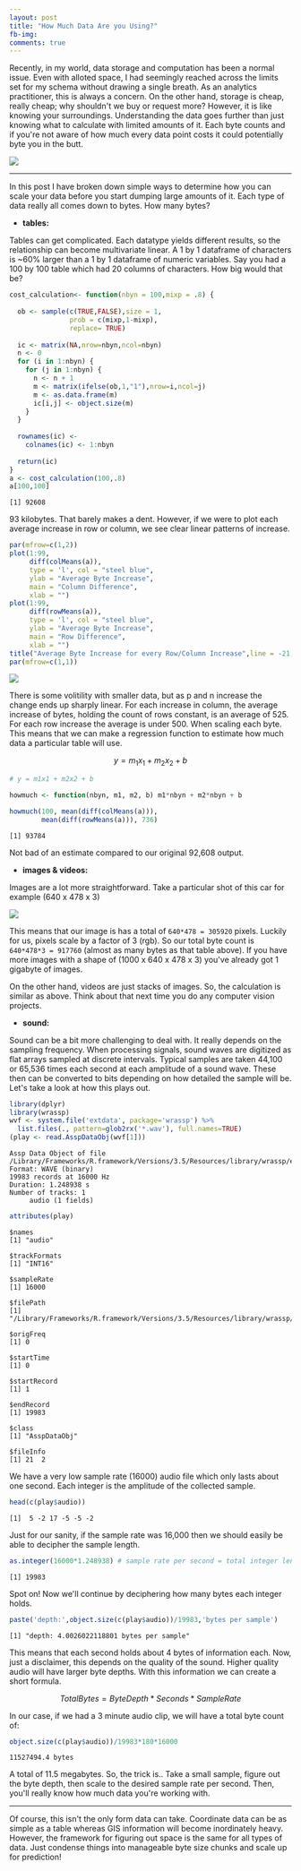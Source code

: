 ```yaml
---
layout: post
title: "How Much Data Are you Using?"
fb-img: 
comments: true
---
```


Recently, in my world, data storage and computation has been a normal issue. Even with alloted space, I had seemingly reached across the limits set for my schema without drawing a single breath. As an analytics practitioner, this is always a concern. On the other hand, storage is cheap, really cheap; why shouldn't we buy or request more? However, it is like knowing your surroundings. Understanding the data goes further than just knowing what to calculate with limited amounts of it. Each byte counts and if you're not aware of how much every data point costs it could potentially byte you in the butt.

![](https://ai.stanford.edu/~syyeung/cvweb/Pictures1/imagematrix.png)

<hr>

In this post I have broken down simple ways to determine how you can scale your data before you start dumping large amounts of it.
Each type of data really all comes down to bytes. How many bytes?

- <b>tables:</b>

Tables can get complicated. Each datatype yields different results, so the relationship can become multivariate linear. A 1 by 1 dataframe of characters is ~60% larger than a 1 by 1 dataframe of numeric variables. Say you had a 100 by 100 table which had 20 columns of characters. How big would that be?

```r
cost_calculation<- function(nbyn = 100,mixp = .8) {
  
  ob <- sample(c(TRUE,FALSE),size = 1,
               prob = c(mixp,1-mixp), 
               replace= TRUE)
  
  ic <- matrix(NA,nrow=nbyn,ncol=nbyn)
  n <- 0
  for (i in 1:nbyn) {
    for (j in 1:nbyn) {
      n <- n + 1
      m <- matrix(ifelse(ob,1,"1"),nrow=i,ncol=j)
      m <- as.data.frame(m)
      ic[i,j] <- object.size(m)
    }
  }
  
  rownames(ic) <- 
    colnames(ic) <- 1:nbyn
  
  return(ic)
}
a <- cost_calculation(100,.8)
a[100,100]
```

    [1] 92608

93 kilobytes. That barely makes a dent. However, if we were to plot each average increase in row or column, we see clear linear patterns of increase. 


```r
par(mfrow=c(1,2))
plot(1:99,
     diff(colMeans(a)), 
     type = 'l', col = "steel blue",
     ylab = "Average Byte Increase",
     main = "Column Difference",
     xlab = "")
plot(1:99,
     diff(rowMeans(a)), 
     type = 'l', col = "steel blue",
     ylab = "Average Byte Increase",
     main = "Row Difference",
     xlab = "")
title("Average Byte Increase for every Row/Column Increase",line = -21, outer = TRUE)
par(mfrow=c(1,1))
```

![](https://raw.githubusercontent.com/tykiww/imgbucket/master/img/data_size/table_data_size.png)

There is some volitility with smaller data, but as p and n increase the change ends up sharply linear. For each increase in column, the average increase of bytes, holding the count of rows constant, is an average of 525. For each row increase the average is under 500. When scaling each byte. This means that we can make a regression function to estimate how much data a particular table will use.

$$y = m_{1}x_{1} + m_{2}x_{2} + b$$

```r
# y = m1x1 + m2x2 + b

howmuch <- function(nbyn, m1, m2, b) m1*nbyn + m2*nbyn + b

howmuch(100, mean(diff(colMeans(a))),
        mean(diff(rowMeans(a))), 736)
```

    [1] 93784

Not bad of an estimate compared to our original 92,608 output.

- <b>images & videos:</b>

Images are a lot more straightforward. Take a particular shot of this car for example (640 x 478 x 3)

![](https://lh3.googleusercontent.com/proxy/aHkysmAgjn4sneogc8-RZB2yWNLHs-juhq7dQGdgiCY1qJjndGDTdgvztPWU8Wgx1BTSjLPYRKEOMWcsQgA1KXmx8iiMZZsTpjueD5ZZAh8MWVusFSs)

This means that our image is has a total of `640*478 = 305920` pixels. Luckily for us, pixels scale by a factor of 3 (rgb). So our total byte count is `640*478*3 = 917760` (almost as many bytes as that table above). If you have more images with a shape of (1000 x 640 x 478 x 3) you've already got 1 gigabyte of images.

On the other hand, videos are just stacks of images. So, the calculation is similar as above. Think about that next time you do any computer vision projects.

- <b>sound:</b>

Sound can be a bit more challenging to deal with. It really depends on the sampling frequency. When processing signals, sound waves are digitized as flat arrays sampled at discrete intervals. Typical samples are taken 44,100 or 65,536 times each second at each amplitude of a sound wave. These then can be converted to bits depending on how detailed the sample will be. Let's take a look at how this plays out.

```r
library(dplyr)
library(wrassp)
wvf <- system.file('extdata', package='wrassp') %>%
  list.files(., pattern=glob2rx('*.wav'), full.names=TRUE)
(play <- read.AsspDataObj(wvf[1]))
```

    Assp Data Object of file /Library/Frameworks/R.framework/Versions/3.5/Resources/library/wrassp/extdata/lbo001.wav.
    Format: WAVE (binary)
    19983 records at 16000 Hz
    Duration: 1.248938 s
    Number of tracks: 1 
    	 audio (1 fields)

```r
attributes(play)
```

    $names
    [1] "audio"
    
    $trackFormats
    [1] "INT16"
    
    $sampleRate
    [1] 16000
    
    $filePath
    [1] "/Library/Frameworks/R.framework/Versions/3.5/Resources/library/wrassp/extdata/lbo001.wav"
    
    $origFreq
    [1] 0
    
    $startTime
    [1] 0
    
    $startRecord
    [1] 1
    
    $endRecord
    [1] 19983
    
    $class
    [1] "AsspDataObj"
    
    $fileInfo
    [1] 21  2

We have a very low sample rate (16000) audio file which only lasts about one second. Each integer is the amplitude of the collected sample. 

```r
head(c(play$audio))
```

    [1]  5 -2 17 -5 -5 -2

Just for our sanity, if the sample rate was 16,000 then we should easily be able to decipher the sample length.

```r
as.integer(16000*1.248938) # sample rate per second = total integer length
```

    [1] 19983

Spot on! Now we'll continue by deciphering how many bytes each integer holds.

```r
paste('depth:',object.size(c(play$audio))/19983,'bytes per sample')
```

    [1] "depth: 4.0026022118801 bytes per sample"

This means that each second holds about 4 bytes of information each. Now, just a disclaimer, this depends on the quality of the sound. Higher quality audio will have larger byte depths. With this information we can create a short formula.

$$TotalBytes = ByteDepth*Seconds*SampleRate$$

In our case, if we had a 3 minute audio clip, we will have a total byte count of:

```r
object.size(c(play$audio))/19983*180*16000
```

    11527494.4 bytes
    
A total of 11.5 megabytes. So, the trick is.. Take a small sample, figure out the byte depth, then scale to the desired sample rate per second. Then, you'll really know how much data you're working with.

<hr>

Of course, this isn't the only form data can take. Coordinate data can be as simple as a table whereas GIS information will become inordinately heavy. However, the framework for figuring out space is the same for all types of data. Just condense things into manageable byte size chunks and scale up for prediction!

